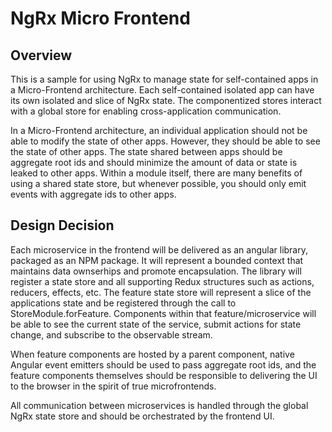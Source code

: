 # NgRx Micro Frontend

## Overview
This is a sample for using NgRx to manage state for self-contained apps in a Micro-Frontend architecture. Each self-contained isolated app can have its own isolated and slice of NgRx state. The componentized stores interact with a global store for enabling cross-application communication.

In a Micro-Frontend architecture, an individual application should not be able to modify the state of other apps. However, they should be able to see the state of other apps. The state shared between apps should be aggregate root ids and should minimize the amount of data or state is leaked to other apps.  Within a module itself, there are many benefits of using a shared state store, but whenever possible, you should only emit events with aggregate ids to other apps.

## Design Decision
Each microservice in the frontend will be delivered as an angular library, packaged as an NPM package. It will represent a bounded context that maintains data ownserhips and promote encapsulation. The library will register a state store and all supporting Redux structures such as actions, reducers, effects, etc. The feature state store will represent a slice of the applications state and be registered through the call to StoreModule.forFeature. Components within that feature/microservice will be able to see the current state of the service, submit actions for state change, and subscribe to the observable stream.

When feature components are hosted by a parent component, native Angular event emitters should be used to pass aggregate root ids, and the feature components themselves should be responsible to delivering the UI to the browser in the spirit of true microfrontends.

All communication between microservices is handled through the global NgRx state store and should be orchestrated by the frontend UI.
